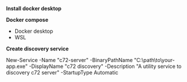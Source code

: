 **Install docker desktop**

**Docker compose**

- Docker desktop
- WSL

**Create discovery service**

New-Service -Name "c72-server" -BinaryPathName "C:\path\to\your-app.exe" -DisplayName "c72 discovery" -Description "A utility service to discovery c72 server" -StartupType Automatic
